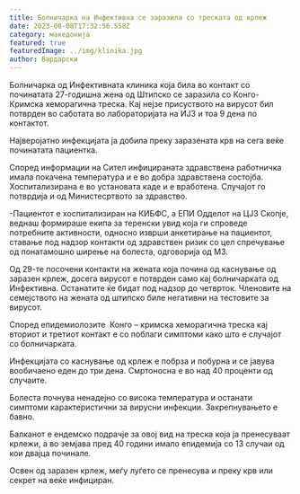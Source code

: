 ```yaml
---
title: Болничарка на Инфективна се заразила со треската од крлеж
date: 2023-08-08T17:32:56.558Z
category: македонија
featured: true
featuredImage: ../img/klinika.jpg
author: Вардарски
---
```

<!--StartFragment-->

Болничарка од Инфективната клиника која била во контакт со починатата 27-годишна жена од Штипско се заразила со Конго- Кримска хеморагична треска. Кај нејзе присуството на вирусот бил потврден во саботата во лабораторијата на ИЈЗ и тоа 9 дена по контактот.

Најверојатно инфекцијата ја добила преку заразената крв на сега веќе починатата пациентка. 

Според информации на Сител инфицираната здравствена работничка имала покачена температура и е во добра здравствена состојба. Хоспитализирана е во установата каде и е вработена. Случајот го потврдија и од Министесртвото за здравство.

\-Пациентот е хоспитализиран на КИБФС, а ЕПИ Одделот на ЦЈЗ Скопје, веднаш формираше екипа за теренски увид која ги спроведе потребните активности, односно изврши анкетирање на пациентот, ставање под надзор контакти од здравствен ризик со цел спречување од понатамошно ширење на болеста, одговорија од МЗ.

Од 29-те посочени контакти на жената која почина од каснување од заразен крлеж, досега вирусот е потврден само кај болничарката од Инфективна. Останатите ќе бидат под надзор до четврток. Членовите на семејството на жената од штипско биле негативни на тестовите за вирусот.

Според епидемиолозите  Конго – кримска хеморагична треска кај вториот и третиот контакт е со поблаги симптоми како што е случајот со болничарката.  

Инфекцијата со каснување од крлеж е побрза и побурна и се јавува вообичаено еден до три дена. Смртоносна е во над 40 проценти од случаите.

Болеста почнува ненадејно со висока температура и останати симптоми карактеристични за вирусни инфекции. Закрепнувањето е бавно.

Балканот е ендемско подрачје за овој вид на треска која ја пренесуваат крлежи, а во земјава пред 40 години имало епидемија со 13 случаи од кои двајца починале. 

Освен од заразен крлеж, меѓу луѓето се пренесува и преку крв или секрет на веќе инфициран. 

<!--EndFragment-->